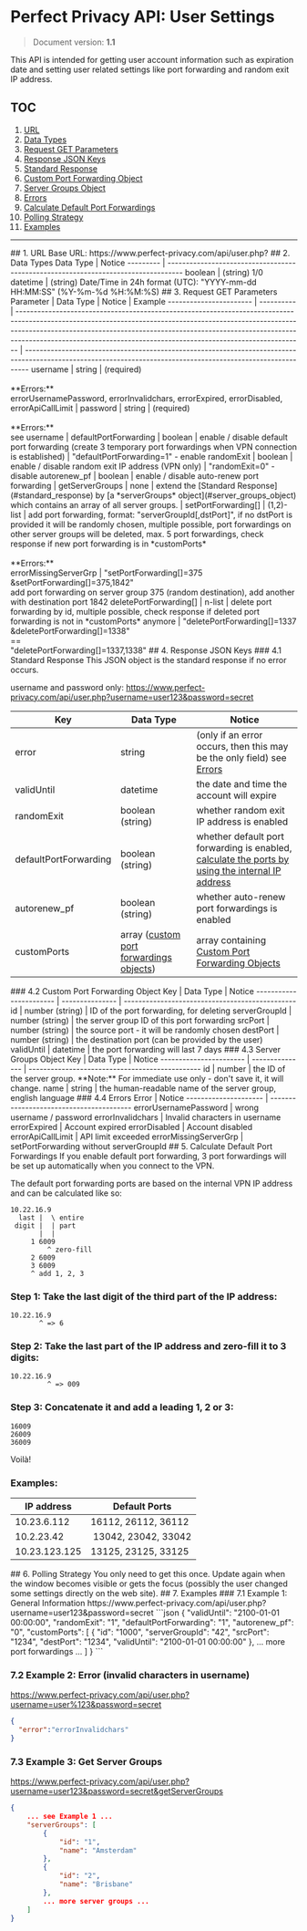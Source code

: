 # Perfect Privacy API: User Settings
> Document version: **1.1**

This API is intended for getting user account information such as expiration date and setting user related settings like port forwarding and random exit IP address.

## TOC

1. [URL](#url)
2. [Data Types](#datatypes)
3. [Request GET Parameters](#request)
4. [Response JSON Keys](#response)
  1. [Standard Response](#standard_response)
  2. [Custom Port Forwarding Object](#custom_port_forwardings_object)
  3. [Server Groups Object](#server_groups_object)
  4. [Errors](#errors)
5. [Calculate Default Port Forwardings](#calculate_pf)
6. [Polling Strategy](#polling)
7. [Examples](#ex)

---

<a name="url">
## 1. URL
Base URL: https://www.perfect-privacy.com/api/user.php?


<a name="datatypes">
## 2. Data Types
Data Type | Notice
--------- | ----------------------------------------------------------------------------------
boolean   | (string) 1/0
datetime  | (string) Date/Time in 24h format (UTC): "YYYY-mm-dd HH:MM:SS" (%Y-%m-%d %H:%M:%S)


<a name="request">
## 3. Request GET Parameters
Parameter               | Data Type  |  Notice                                                                                                                                                                                                                                                                                                                  | Example
----------------------- | ---------- | ------------------------------------------------------------------------------------------------------------------------------------------------------------------------------------------------------------------------------------------------------------------------------------------------------------------------ | -------------------------------------------------------------------------------------------------------------------------------------------------------------
username                | string     | (required)<br><br>**Errors:**<br>errorUsernamePassword, errorInvalidchars, errorExpired, errorDisabled, errorApiCallLimit                                                                                                                                                                                                |
password                | string     | (required)<br><br>**Errors:**<br>see username                                                                                                                                                                                                                                                                            |
defaultPortForwarding   | boolean    | enable / disable default port forwarding (create 3 temporary port forwardings when VPN connection is established)                                                                                                                                                                                                        | "defaultPortForwarding=1" - enable
randomExit              | boolean    | enable / disable random exit IP address (VPN only)                                                                                                                                                                                                                                                                       | "randomExit=0" - disable
autorenew_pf            | boolean    | enable / disable auto-renew port forwarding                                                                                                                                                                                                                                                                              |
getServerGroups         | none       | extend the [Standard Response](#standard_response) by [a *serverGroups* object](#server_groups_object) which contains an array of all server groups.                                                                                                                                                                     |
setPortForwarding[]     | (1,2)-list | add port forwarding, format: "serverGroupId[,dstPort]", if no dstPort is provided it will be randomly chosen, multiple possible, port forwardings on other server groups will be deleted, max. 5 port forwardings, check response if new port forwarding is in *customPorts*<br><br>**Errors:**<br>errorMissingServerGrp | "setPortForwarding[]=375<br>&setPortForwarding[]=375,1842"<br>add port forwarding on server group 375 (random destination), add another with destination port 1842
deletePortForwarding[]  | n-list     | delete port forwarding by id, multiple possible, check response if deleted port forwarding is not in *customPorts* anymore                                                                                                                                                                                               | "deletePortForwarding[]=1337<br>&deletePortForwarding[]=1338"<br>==<br>"deletePortForwarding[]=1337,1338"


<a name="response">
## 4. Response JSON Keys
<a name="standard_response">
### 4.1 Standard Response
This JSON object is the standard response if no error occurs.

username and password only:
https://www.perfect-privacy.com/api/user.php?username=user123&password=secret

Key                     | Data Type                   | Notice
----------------------- | --------------------------- | -----------------------------------------------------------------------------
error                   | string                      | (only if an error occurs, then this may be the only field) see [Errors](#errors)
validUntil              | datetime                    | the date and time the account will expire
randomExit              | boolean (string)            | whether random exit IP address is enabled
defaultPortForwarding   | boolean (string)            | whether default port forwarding is enabled, [calculate the ports by using the internal IP address](#calculate_pf)
autorenew_pf            | boolean (string)            | whether auto-renew port forwardings is enabled
customPorts             | array ([custom port forwardings objects](#custom_port_forwardings_object)) | array containing [Custom Port Forwarding Objects](#custom_port_forwardings_object)

<a name="custom_port_forwardings_object">
### 4.2 Custom Port Forwarding Object
Key                     | Data Type       | Notice
----------------------- | --------------- | -----------------------------------------------
id                      | number (string) | ID of the port forwarding, for deleting
serverGroupId           | number (string) | the server group ID of this port forwarding
srcPort                 | number (string) | the source port - it will be randomly chosen
destPort                | number (string) | the destination port (can be provided by the user)
validUntil              | datetime        | the port forwarding will last 7 days

<a name="server_groups_object">
### 4.3 Server Groups Object
Key                     | Data Type       | Notice
----------------------- | --------------- | -----------------------------------------------
id                      | number          | the ID of the server group. **Note:** For immediate use only - don't save it, it will change.
name                    | string          | the human-readable name of the server group, english language


<a name="errors">
### 4.4 Errors
Error                 | Notice
--------------------- | ----------------------------------------
errorUsernamePassword | wrong username / password
errorInvalidchars     | Invalid characters in username
errorExpired          | Account expired
errorDisabled         | Account disabled
errorApiCallLimit     | API limit exceeded
errorMissingServerGrp | setPortForwarding without serverGroupId

<a name="calculate_pf">
## 5. Calculate Default Port Forwardings
If you enable default port forwarding, 3 port forwardings will be set up automatically when you connect to the VPN.

The default port forwarding ports are based on the internal VPN IP address and can be calculated like so:

```
10.22.16.9
  last |  \ entire
 digit |  | part
       |  |
     1 6009
         ^ zero-fill
     2 6009
     3 6009
     ^ add 1, 2, 3
```

### Step 1: Take the last digit of the third part of the IP address:
```
10.22.16.9
       ^ => 6
```

### Step 2: Take the last part of the IP address and zero-fill it to 3 digits:
```
10.22.16.9
         ^ => 009
```

### Step 3: Concatenate it and add a leading 1, 2 or 3:
```
16009
26009
36009
```
Voilà!

### Examples:
IP address      | Default Ports
--------------- | ---------------
10.23.6.112     | 16112, 26112, 36112
10.2.23.42      | 13042, 23042, 33042
10.23.123.125   | 13125, 23125, 33125


<a name="polling">
## 6. Polling Strategy
You only need to get this once. Update again when the window becomes visible or gets the focus (possibly the user changed some settings directly on the web site).


<a name="ex">
## 7. Examples
### 7.1 Example 1: General Information
https://www.perfect-privacy.com/api/user.php?username=user123&password=secret
```json
{
    "validUntil": "2100-01-01 00:00:00",
    "randomExit": "1",
    "defaultPortForwarding": "1",
    "autorenew_pf": "0",
    "customPorts": [
        {
            "id": "1000",
            "serverGroupId": "42",
            "srcPort": "1234",
            "destPort": "1234",
            "validUntil": "2100-01-01 00:00:00"
        },
        ... more port forwardings ...
    ]
}
```

### 7.2 Example 2: Error (invalid characters in username)
https://www.perfect-privacy.com/api/user.php?username=user%123&password=secret
```json
{
  "error":"errorInvalidchars"
}
```

### 7.3 Example 3: Get Server Groups
https://www.perfect-privacy.com/api/user.php?username=user123&password=secret&getServerGroups
```json
{
    ... see Example 1 ...
    "serverGroups": [
        {
            "id": "1",
            "name": "Amsterdam"
        },
        {
            "id": "2",
            "name": "Brisbane"
        },
        ... more server groups ...
    ]
}
```
